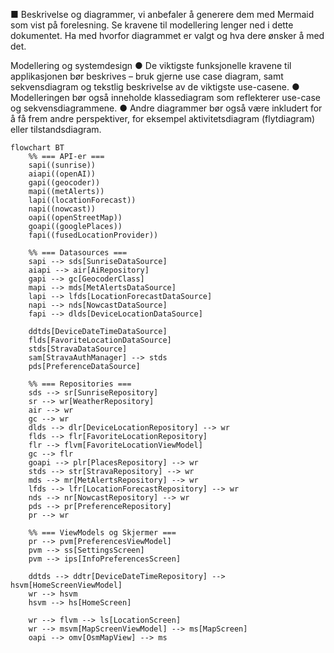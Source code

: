 ■ Beskrivelse og diagrammer, vi anbefaler å generere dem med
Mermaid som vist på forelesning. Se kravene til modellering
lenger ned i dette dokumentet. Ha med hvorfor diagrammet er
valgt og hva dere ønsker å med det.

Modellering og systemdesign
● De viktigste funksjonelle kravene til applikasjonen bør beskrives – bruk gjerne
use case diagram, samt sekvensdiagram og tekstlig beskrivelse av de
viktigste use-casene.
● Modelleringen bør også inneholde klassediagram som reflekterer use-case og
sekvensdiagrammene.
● Andre diagrammer bør også være inkludert for å få frem andre perspektiver,
for eksempel aktivitetsdiagram (flytdiagram) eller tilstandsdiagram.

```mermaid
flowchart BT
    %% === API-er ===
    sapi((sunrise))
    aiapi((openAI))
    gapi((geocoder))
    mapi((metAlerts))
    lapi((locationForecast))
    napi((nowcast))
    oapi((openStreetMap))
    goapi((googlePlaces))
    fapi((fusedLocationProvider))

    %% === Datasources ===
    sapi --> sds[SunriseDataSource]
    aiapi --> air[AiRepository]
    gapi --> gc[GeocoderClass]
    mapi --> mds[MetAlertsDataSource]
    lapi --> lfds[LocationForecastDataSource]
    napi --> nds[NowcastDataSource]
    fapi --> dlds[DeviceLocationDataSource]

    ddtds[DeviceDateTimeDataSource]
    flds[FavoriteLocationDataSource]
    stds[StravaDataSource]
    sam[StravaAuthManager] --> stds
    pds[PreferenceDataSource]

    %% === Repositories ===
    sds --> sr[SunriseRepository]
    sr --> wr[WeatherRepository]
    air --> wr
    gc --> wr
    dlds --> dlr[DeviceLocationRepository] --> wr
    flds --> flr[FavoriteLocationRepository]
    flr --> flvm[FavoriteLocationViewModel]
    gc --> flr
    goapi --> plr[PlacesRepository] --> wr
    stds --> str[StravaRepository] --> wr
    mds --> mr[MetAlertsRepository] --> wr
    lfds --> lfr[LocationForecastRepository] --> wr
    nds --> nr[NowcastRepository] --> wr
    pds --> pr[PreferenceRepository]
    pr --> wr

    %% === ViewModels og Skjermer ===
    pr --> pvm[PreferencesViewModel]
    pvm --> ss[SettingsScreen]
    pvm --> ips[InfoPreferencesScreen]

    ddtds --> ddtr[DeviceDateTimeRepository] --> hsvm[HomeScreenViewModel]
    wr --> hsvm
    hsvm --> hs[HomeScreen]

    wr --> flvm --> ls[LocationScreen]
    wr --> msvm[MapScreenViewModel] --> ms[MapScreen]
    oapi --> omv[OsmMapView] --> ms
```